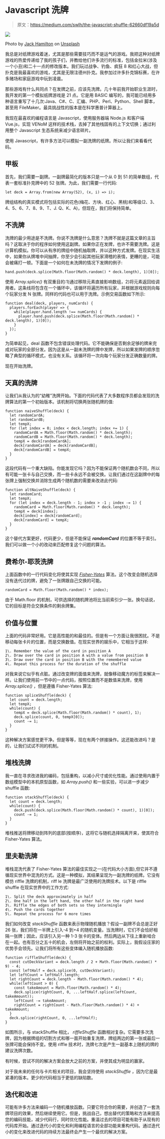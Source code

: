 # Javascript 洗牌

> 原文：<https://medium.com/swlh/the-javascript-shuffle-62660df19a5d>

![](img/c3e03342569671e7fa29b513018b3514.png)

Photo by [Jack Hamilton](https://unsplash.com/photos/9SewS6lowEU?utm_source=unsplash&utm_medium=referral&utm_content=creditCopyText) on [Unsplash](https://unsplash.com/search/photos/playing-cards?utm_source=unsplash&utm_medium=referral&utm_content=creditCopyText)

我总是对纸牌游戏着迷，尤其是那些需要技巧而不是运气的游戏。我把这种对纸牌游戏的热爱传递给了我的孩子们，并教给他们许多流行的标准，包括金拉米(涉及一个小丑)和二十一点的修改版本。我们玩过战争、钓鱼、疯狂 8 和红心大战，但扑克是我最喜欢的游戏，尤其是无限注德州扑克。我参加过许多扑克锦标赛，在许多赌场和家庭游戏中玩到凌晨。

那些游戏有什么共同点？在发牌之前，应该先洗牌。几十年前我开始职业生涯时，我开发的第一个模拟纸牌游戏是 21 点。它是用 BASIC 编写的，我可能已经用多种语言重写了十几次:Java、C#、C、汇编、PHP、Perl、Python、Shell 脚本，甚至用 FileMaker。最具挑战性的版本是在科学惠普计算器上。

我现在最喜欢的编程语言是 Javascript，使用服务器端 Node.js 和客户端 Vue.js，实现 VENoM 这样的技术栈，去掉了其他栈固有的上下文切换；通过利用整个 Javascript 生态系统来减少语言碎片。

使用 Javascript，有许多方法可以模拟一副洗牌的纸牌。所以让我们来看看代码。

## 甲板

首先，我们需要一副牌。一副牌最简化的版本只是一个从 0 到 51 的简单数组，代表一套标准扑克牌中的 52 张牌。为此，我们需要一行代码:

```
let deck = Array.from(new Array(52), (x, i) => i);
```

牌组结构的真实模式将包括实际的花色(梅花、方块、红心、黑桃)和等级(2、3、4、5、6、7、8、9、T、J. Q、K、A)，但现在，我们将保持简单。

## 不洗牌

洗牌的最少用途是不洗牌。你说不洗牌是什么意思？洗牌不就是这篇文章的主旨吗？这取决于你的程序如何使用这副牌。如果你正在发牌，也许不需要洗牌。这是计算机模拟。你可以从有序的牌组中随机抽取牌，并以这种方式发牌。在现实生活中，如果你从牌堆中间抽牌，你至少会引起其他玩家滑稽的表情，更糟的是，可能会被痛打一顿。下面是一个如何在未洗牌的情况下发牌的例子:

```
hand.push(deck.splice(Math.floor(Math.random() * deck.length), 1)[0]);
```

使用 *Array.splice()* 有双重目的:1)通过移除元素直接影响数组，2)将元素返回给调用者。这条线将包含在一个循环中，该循环将遍历所有玩家，并根据游戏规则向每个玩家分发 N 张牌。同样的代码也可以用于洗牌。示例交易函数如下所示:

```
function deal(deck, players, numCards) {
  players.forEach(player => {
    while(player.hand.length !== numCards) {
      player.hand.push(deck.splice(Math.floor(Math.random() * deck.length), 1)[0]);
    }
  });
}
```

为简单起见，deal 函数不包含错误处理代码。它不能确保是否剩余足够的牌来完成对玩家的全部分发。因为这是从一副未洗牌的牌中发牌，所以如果发牌的顺序忽略了典型的循环模式，也没有关系。该循环将一次向每个玩家分发正确数量的牌。

现在开始洗牌。

## 天真的洗牌

让我们从我认为的“幼稚”洗牌开始。下面的代码代表了大多数程序员都会发现的洗牌算法的第一个初始版本。该机制将切换两张随机牌的值:

```
function naiveShuffle(deck) {
  let randomCardA;
  let randomCardB;
  let tempX;
  for (let index = 0; index < deck.length; index += 1) {
    randomCardA = Math.floor(Math.random() * deck.length);
    randomCardB = Math.floor(Math.random() * deck.length);
    tempX = deck[randomCardA];
    deck[randomCardA] = deck[randomCardB];
    deck[randomCardB] = tempX;
  }
}
```

这段代码有一个重大缺陷。你能发现它吗？因为不能保证两个随机数会不同，所以有可能一张卡与自己交换，而一些卡永远不会被交换。让我们通过在这副牌中的每张牌上强制交换并消除生成两个随机数的需要来改进此代码:

```
function altNaiveShuffle(deck) {
  let randomCard;
  let tempX;
  for (let index = deck.length - 1; index > -1 ; index -= 1) {
    randomCard = Math.floor(Math.random() * deck.length);
    tempX = deck[index];
    deck[index] = deck[randomCard];
    deck[randomCard] = tempX;
  }
}
```

这个替代方案更好，代码更少，但是不能保证 ***randomCard*** 的位置不等于索引。我们可以做一个小的改动来匹配修复这个问题的算法。

## 费希尔-耶茨洗牌

上面函数中的一行代码变化将使其实现 [*Fisher-Yates*](https://en.wikipedia.org/wiki/Fisher%E2%80%93Yates_shuffle) 算法。这个改变会随机选择没有迭代过的牌，避免了一张牌跟自己交换的可能。

```
randomCard = Math.floor(Math.random() * index);
```

由于 Math.floor 的机制，可供选择的随机牌池将比当前索引少一张。换句话说，它的目标是符合交换条件的剩余牌集。

## 价值与位置

上面的代码非常好用。它是高性能的和最佳的。但是有一个方面让我很困扰。不是移动每张卡片的位置，而是交换数值。在现实世界的娱乐中，它相当于这样:

```
1\. Remember the value of the card in position A
2\. Draw over the card in position A with a value from position B
3\. Draw over the card in position B with the remembered value
4\. Repeat this process for the duration of the shuffle
```

对我来说它似乎有点脏。通过改变牌的面值来洗牌，就像移动魔方的标签来解决一样。让我们使用前一节中的一点代码，按照位置而不是数值来洗牌，使用 *Array.splice()* ，但是遵循 Fisher-Yates 算法:

```
function spliceShuffle(deck) {
  let count = deck.length;
  let tempX;
  while(count) {
    tempX = deck.splice(Math.floor(Math.random() * count), 1);
    deck.splice(count, 0, tempX[0]);
    count -= 1;
  }
}
```

这种解决方案感觉更干净。但是等等，现在有两个拼接操作。这还能改进吗？是的，让我们试试不同的机制。

## 堆栈洗牌

我一直在寻求改进我的编码，包括重构，以减小尺寸或优化性能。通过使用内置于数组模型中的本机原型函数，如 *Array.push()* 和一些实验，可以进一步减少 shuffle 函数:

```
function stackShuffle(deck) {
  let count = deck.length;
  while(count) {
    deck.push(deck.splice(Math.floor(Math.random() * count), 1)[0]);
    count -= 1;
  }
}
```

堆栈推送将牌移动到阵列的底部(按顺序)，这将它与随机选择隔离开来，使其符合 Fisher-Yates 算法。

## 里夫勒洗牌

堆栈混洗代表了 Fisher-Yates 算法的最佳实现之一(在代码大小方面),但它并不遵循现实世界中混洗的方式。这是一种模拟，其结果呈现为一副洗牌的纸牌。它没有模仿 riffle 洗牌的机制，riff le 洗牌是最广泛使用的洗牌技术。以下是 riffle shuffle 在现实世界中的工作方式:

```
1\. Split the deck approximately in half
2\. One half in the left hand, the other half in the right hand
3\. Riffle the edges of both sets so they intermingle
4\. Push the cards together
5\. Repeat the process for 6 more times
```

我们如何改变 *stackShuffle* 函数来表示物理随机播放？假设一副牌不会总是正好 26 张，我们将在一半牌上引入-4 到+4 的随机变量。当洗牌时，它们不会恰好相隔一张牌；因此，应该引入另一种 1-3 张卡的变体。然后两边从下往上重新啮合在一起。也有百分之五十的机会，左侧将开始之前的权利。实际上，我假设庄家的优势手会领先。让我们将所有这些变体编入随机播放函数:

```
function riffleShuffle(deck) {
  const cutDeckVariant = deck.length / 2 + Math.floor(Math.random() * 9) - 4;
  const leftHalf = deck.splice(0, cutDeckVariant);
  let leftCount = leftHalf.length;
  let rightCount = deck.length - Math.floor(Math.random() * 4);
  while(leftCount > 0) {
    const takeAmount = Math.floor(Math.random() * 4);
    deck.splice(rightCount, 0, ...leftHalf.splice(leftCount, takeAmount));
    leftCount -= takeAmount;
    rightCount = rightCount - Math.floor(Math.random() * 4) + takeAmount;
  }
  deck.splice(rightCount, 0, ...leftHalf);
}
```

如图所示，与 stackShuffle 相比， *riffleShuffle* 函数相对复杂。它需要多次洗牌，因为根据牌组的切割方式和哪一面开始重复洗牌，牌组两边的第一张或最后一张牌可能会保持不变。使用 riffle 技术时，洗牌七次是产生一副基本上随机的牌的建议洗牌次数。

有时候，尝试不同的解决方案会放大之前的方案，并使其成为明显的赢家。

对于我未来的任何与卡片相关的项目，我会坚持使用 *stackShuffle* ，因为它是最紧凑的版本。更少的代码相当于更低的缺陷数。

## 迭代和改进

可能有许多方法来编码一个随机播放函数。只要它符合你的需要，并创造了一套洗牌项目的效果，然后继续使用它。但是，挑战自己，想出替代的策略和方法来提高您的编码技能，减少代码行，同时优化性能。重温过去的项目可能有助于从现有的代码库开始。通过迭代小的变化和利用编程语言的全部功能来重构代码。通过迭代小的变化来改进代码的持续方法最终会产生一个最优的解决方案。